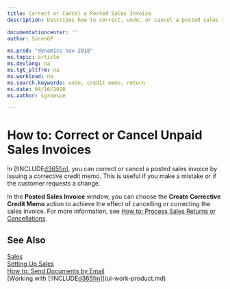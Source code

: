 ```yaml
---
title: Correct or Cancel a Posted Sales Invoice
description: Describes how to correct, undo, or cancel a posted sales invoice and apply a sales credit memo.

documentationcenter: ''
author: SorenGP

ms.prod: "dynamics-nav-2018"
ms.topic: article
ms.devlang: na
ms.tgt_pltfrm: na
ms.workload: na
ms.search.keywords: undo, credit memo, return
ms.date: 04/16/2018
ms.author: sgroespe

---
```

# How to: Correct or Cancel Unpaid Sales Invoices
In [!INCLUDE[d365fin](includes/d365fin_md.md)], you can correct or cancel a posted sales invoice by issuing a corrective credit memo. This is useful if you make a mistake or if the customer requests a change.

In the **Posted Sales Invoice** window, you can choose the **Create Corrective Credit Memo** action to achieve the effect of cancelling or correcting the sales invoice. For more information, see [How to: Process Sales Returns or Cancellations](sales-how-process-sales-returns-cancellations.md).  


## See Also
[Sales](sales-manage-sales.md)  
[Setting Up Sales](sales-setup-sales.md)  
[How to: Send Documents by Email](ui-how-send-documents-email.md)  
[Working with [!INCLUDE[d365fin](includes/d365fin_md.md)]](ui-work-product.md)
